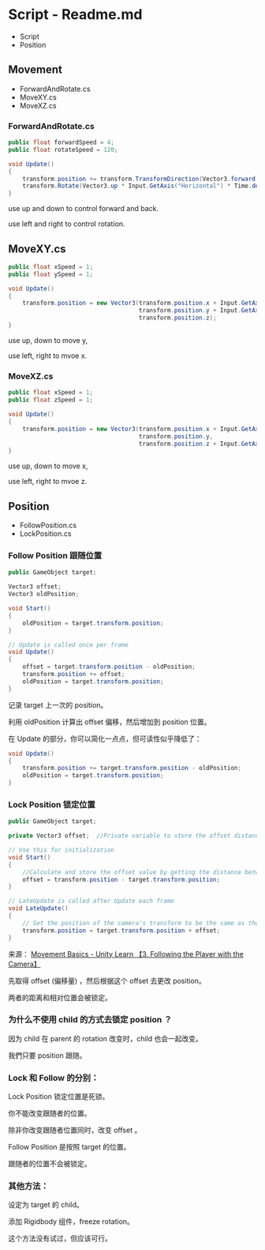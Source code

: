 # Script - Readme.md

* Script
* Position

## Movement

- ForwardAndRotate.cs
- MoveXY.cs
- MoveXZ.cs

### ForwardAndRotate.cs

```C#
public float forwardSpeed = 4;
public float rotateSpeed = 120;

void Update()
{
    transform.position += transform.TransformDirection(Vector3.forward * Input.GetAxis("Vertical") * Time.deltaTime * forwardSpeed);
    transform.Rotate(Vector3.up * Input.GetAxis("Horizontal") * Time.deltaTime * rotateSpeed);
}
```

use up and down to control forward and back.

use left and right to control rotation.

## MoveXY.cs

```C#
public float xSpeed = 1;
public float ySpeed = 1;

void Update()
{
    transform.position = new Vector3(transform.position.x + Input.GetAxis("Horizontal") * Time.deltaTime * xSpeed,
                                     transform.position.y + Input.GetAxis("Vertical")   * Time.deltaTime * ySpeed,
                                     transform.position.z);
}
```

use up, down to move y,

use left, right to mvoe x.

### MoveXZ.cs

```C#
public float xSpeed = 1;
public float zSpeed = 1;

void Update()
{
    transform.position = new Vector3(transform.position.x + Input.GetAxis("Horizontal") * Time.deltaTime * xSpeed,
                                     transform.position.y,
                                     transform.position.z + Input.GetAxis("Vertical") * Time.deltaTime * zSpeed);
}
```

use up, down to move x,

use left, right to mvoe z.

## Position

- FollowPosition.cs
- LockPosition.cs

### Follow Position 跟随位置

```C#
public GameObject target;

Vector3 offset;
Vector3 oldPosition;

void Start()
{
    oldPosition = target.transform.position;
}

// Update is called once per frame
void Update()
{
    offset = target.transform.position - oldPosition;
    transform.position += offset;
    oldPosition = target.transform.position;
}
```

记录 target 上一次的 position。

利用 oldPosition 计算出 offset 偏移，然后增加到 position 位置。

在 Update 的部分，你可以简化一点点，但可读性似乎降低了：

```C#
void Update()
{
    transform.position += target.transform.position - oldPosition;
    oldPosition = target.transform.position;
}
```

### Lock Position 锁定位置

```C#
public GameObject target;

private Vector3 offset;  //Private variable to store the offset distance between the player and camera

// Use this for initialization
void Start()
{
    //Calculate and store the offset value by getting the distance between the player's position and camera's position.
    offset = transform.position - target.transform.position;
}

// LateUpdate is called after Update each frame
void LateUpdate()
{
    // Set the position of the camera's transform to be the same as the player's, but offset by the calculated offset distance.
    transform.position = target.transform.position + offset;
}
```

来源： [Movement Basics - Unity Learn 【3. Following the Player with the Camera】](https://learn.unity.com/tutorial/movement-basics?projectId=5c514956edbc2a002069467c#5c7f8528edbc2a002053b711)

先取得 offset (偏移量) ，然后根据这个 offset 去更改 position。

两者的距离和相对位置会被锁定。

### 为什么不使用 child 的方式去锁定 position ？

因为 child 在 parent 的 rotation 改变时，child 也会一起改变。

我們只要 position 跟随。

### Lock 和 Follow 的分别：

Lock Position 锁定位置是死锁。

你不能改变跟随者的位置。

除非你改变跟随者位置同时，改变 offset 。

Follow Position 是按照 target 的位置。

跟随者的位置不会被锁定。

### 其他方法：

设定为 target 的 child。

添加 Rigidbody 组件，freeze rotation。

这个方法没有试过，但应该可行。
